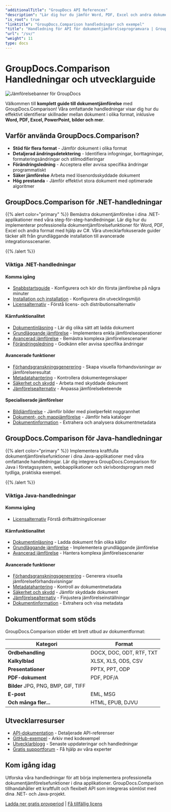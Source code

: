 ```yaml
---
"additionalTitle": "GroupDocs API References"
"description": "Lär dig hur du jämför Word, PDF, Excel och andra dokumentformat med GroupDocs.Comparison API. Steg-för-steg-handledningar för .NET- och Java-utvecklare med kodexempel."
"is_root": true
"linktitle": "GroupDocs.Comparison handledningar och exempel"
"title": "Handledning för API för dokumentjämförelseprogramvara | GroupDocs.Comparison"
"url": "/sv/"
"weight": 11
type: docs
---
```

# GroupDocs.Comparison Handledningar och utvecklarguide

![Jämförelsebanner för GroupDocs](./groupdocs-comparison-net.svg)

Välkommen till **komplett guide till dokumentjämförelse** med GroupDocs.Comparison! Våra omfattande handledningar visar dig hur du effektivt identifierar skillnader mellan dokument i olika format, inklusive **Word, PDF, Excel, PowerPoint, bilder och mer**.

## Varför använda GroupDocs.Comparison?

- **Stöd för flera format** - Jämför dokument i olika format
- **Detaljerad ändringsdetektering** - Identifiera infogningar, borttagningar, formateringsändringar och stilmodifieringar
- **Förändringsledning** - Acceptera eller avvisa specifika ändringar programmatiskt
- **Säker jämförelse** Arbeta med lösenordsskyddade dokument
- **Hög prestanda** - Jämför effektivt stora dokument med optimerade algoritmer

## GroupDocs.Comparison för .NET-handledningar

{{% alert color="primary" %}}
Bemästra dokumentjämförelse i dina .NET-applikationer med våra steg-för-steg-handledningar. Lär dig hur du implementerar professionella dokumentjämförelsefunktioner för Word, PDF, Excel och andra format med hjälp av C#. Våra utvecklarfokuserade guider täcker allt från grundläggande installation till avancerade integrationsscenarier.

{{% /alert %}}

### Viktiga .NET-handledningar

<div class="row">
<div class="col-md-6">

#### Komma igång
- [Snabbstartsguide](./net/quick-start/) - Konfigurera och kör din första jämförelse på några minuter
- [Installation och installation](./net/getting-started/) - Konfigurera din utvecklingsmiljö
- [Licensalternativ](./net/licensing-configuration/) - Förstå licens- och distributionsalternativ

#### Kärnfunktionalitet
- [Dokumentinläsning](./net/document-loading/) - Lär dig olika sätt att ladda dokument
- [Grundläggande jämförelse](./net/basic-comparison/) - Implementera enkla jämförelseoperationer
- [Avancerad jämförelse](./net/advanced-comparison/) - Bemästra komplexa jämförelsescenarier
- [Förändringsledning](./net/change-management/) - Godkänn eller avvisa specifika ändringar

</div>
<div class="col-md-6">

#### Avancerade funktioner
- [Förhandsgranskningsgenerering](./net/preview-generation/) - Skapa visuella förhandsvisningar av jämförelseresultat
- [Metadatahantering](./net/metadata-management/) - Kontrollera dokumentegenskaper
- [Säkerhet och skydd](./net/security-protection/) - Arbeta med skyddade dokument
- [Jämförelsealternativ](./net/comparison-options/) - Anpassa jämförelsebeteende

#### Specialiserade jämförelser
- [Bildjämförelse](./net/image-comparison/) - Jämför bilder med pixelperfekt noggrannhet
- [Dokument- och mappjämförelse](./net/documents-and-folder-comparison/) - Jämför hela kataloger
- [Dokumentinformation](./net/document-information/) - Extrahera och analysera dokumentmetadata

</div>
</div>

## GroupDocs.Comparison för Java-handledningar

{{% alert color="primary" %}}
Implementera kraftfulla dokumentjämförelsefunktioner i dina Java-applikationer med våra omfattande handledningar. Lär dig integrera GroupDocs.Comparison för Java i företagssystem, webbapplikationer och skrivbordsprogram med tydliga, praktiska exempel.

{{% /alert %}}

### Viktiga Java-handledningar

<div class="row">
<div class="col-md-6">

#### Komma igång
- [Licensalternativ](./java/licensing-configuration) Förstå driftsättningslicenser

#### Kärnfunktionalitet
- [Dokumentinläsning](./java/document-loading/) - Ladda dokument från olika källor
- [Grundläggande jämförelse](./java/basic-comparison/) - Implementera grundläggande jämförelse
- [Avancerad jämförelse](./java/advanced-comparison/) - Hantera komplexa jämförelsescenarier

</div>
<div class="col-md-6">

#### Avancerade funktioner
- [Förhandsgranskningsgenerering](./java/preview-generation/) - Generera visuella jämförelseförhandsvisningar
- [Metadatahantering](./java/metadata-management/) - Kontroll av dokumentmetadata
- [Säkerhet och skydd](./java/security-protection/) - Jämför skyddade dokument
- [Jämförelsealternativ](./java/comparison-options/) - Finjustera jämförelseinställningar
- [Dokumentinformation](./java/document-information) - Extrahera och visa metadata

</div>
</div>

## Dokumentformat som stöds

GroupDocs.Comparison stöder ett brett utbud av dokumentformat:

| Kategori | Format |
|----------|---------|
| **Ordbehandling** | DOCX, DOC, ODT, RTF, TXT |
| **Kalkylblad** | XLSX, XLS, ODS, CSV |
| **Presentationer** | PPTX, PPT, ODP |
| **PDF-dokument** | PDF, PDF/A |
| **Bilder** JPG, PNG, BMP, GIF, TIFF |
| **E-post** | EML, MSG |
| **Och många fler...** | HTML, EPUB, DJVU |

## Utvecklarresurser

- [API-dokumentation](https://reference.groupdocs.com/comparison/) - Detaljerade API-referenser
- [GitHub-exempel](https://github.com/groupdocs-comparison/) - Arkiv med kodexempel
- [Utvecklarblogg](https://blog.groupdocs.com/category/comparison/) - Senaste uppdateringar och handledningar
- [Gratis supportforum](https://forum.groupdocs.com/c/comparison/) - Få hjälp av våra experter

## Kom igång idag

Utforska våra handledningar för att börja implementera professionella dokumentjämförelsefunktioner i dina applikationer. GroupDocs.Comparison tillhandahåller ett kraftfullt och flexibelt API som integreras sömlöst med dina .NET- och Java-projekt.

[Ladda ner gratis provperiod](https://releases.groupdocs.com/comparison) | [Få tillfällig licens](https://purchase.groupdocs.com/temporary-license)